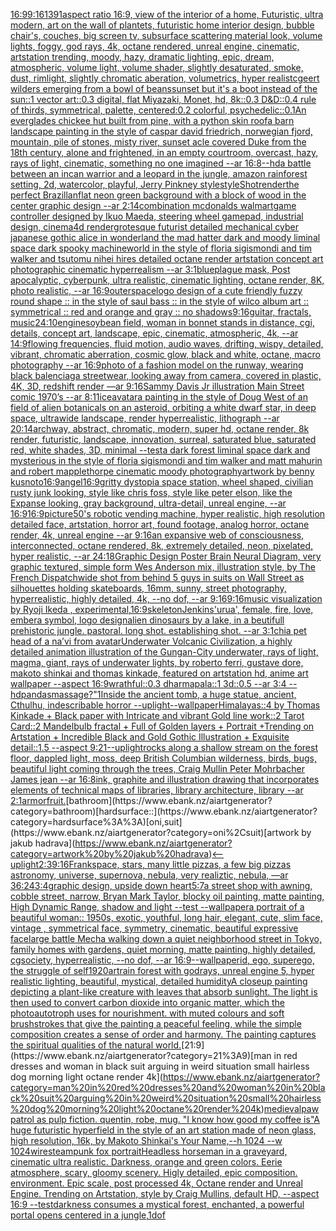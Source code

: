 [16:9](https://www.ebank.nz/aiartgenerator?category=16%3A9)[9:16](https://www.ebank.nz/aiartgenerator?category=9%3A16)[1391](https://www.ebank.nz/aiartgenerator?category=1391)[aspect ratio 16:9, view of the interior of a home, Futuristic, ultra modern, art on the wall of plantets, futuristic home interior design, bubble chair's, couches, big screen tv, subsurface scattering material look, volume lights, foggy, god rays, 4k, octane rendered, unreal engine, cinematic, artstation trending, moody, hazy, dramatic lighting, epic, dream, atmospheric, volume light, volume shader, slightly desaturated, smoke, dust, rimlight, slightly chromatic aberation, volumetrics, hyper realistc](https://www.ebank.nz/aiartgenerator?category=aspect%20ratio%2016%3A9%2C%20view%20of%20the%20interior%20of%20a%20home%2C%20Futuristic%2C%20ultra%20modern%2C%20art%20on%20the%20wall%20of%20plantets%2C%20futuristic%20home%20interior%20design%2C%20bubble%20chair%27s%2C%20couches%2C%20big%20screen%20tv%2C%20subsurface%20scattering%20material%20look%2C%20volume%20lights%2C%20foggy%2C%20god%20rays%2C%204k%2C%20octane%20rendered%2C%20unreal%20engine%2C%20cinematic%2C%20artstation%20trending%2C%20moody%2C%20hazy%2C%20dramatic%20lighting%2C%20epic%2C%20dream%2C%20atmospheric%2C%20volume%20light%2C%20volume%20shader%2C%20slightly%20desaturated%2C%20smoke%2C%20dust%2C%20rimlight%2C%20slightly%20chromatic%20aberation%2C%20volumetrics%2C%20hyper%20realistc)[geert wilders emerging from a bowl of beans](https://www.ebank.nz/aiartgenerator?category=geert%20wilders%20emerging%20from%20a%20bowl%20of%20beans)[sunset but it's a boot instead of the sun::1 vector art::0.3 digital, flat Miyazaki, Monet, hd, 8k::0.3 D&D::0.4 rule of thirds, symmetrical, palette, centered:0.2 colorful, psychedelic::0.1](https://www.ebank.nz/aiartgenerator?category=sunset%20but%20it%27s%20a%20boot%20instead%20of%20the%20sun%3A%3A1%20vector%20art%3A%3A0.3%20digital%2C%20flat%20Miyazaki%2C%20Monet%2C%20hd%2C%208k%3A%3A0.3%20D%26D%3A%3A0.4%20rule%20of%20thirds%2C%20symmetrical%2C%20palette%2C%20centered%3A0.2%20colorful%2C%20psychedelic%3A%3A0.1)[An everglades chickee hut built from pine, with a python skin roof](https://www.ebank.nz/aiartgenerator?category=An%20everglades%20chickee%20hut%20built%20from%20pine%2C%20with%20a%20python%20skin%20roof)[a barn landscape painting in the style of caspar david friedrich, norwegian fjord, mountain, pile of stones, misty river, sunset acle covered Duke from the 18th century, alone and frightened, in an empty courtroom, overcast, hazy, rays of light, cinematic, something no one imagined --ar 16:8](https://www.ebank.nz/aiartgenerator?category=a%20barn%20landscape%20painting%20in%20the%20style%20of%20caspar%20david%20friedrich%2C%20norwegian%20fjord%2C%20mountain%2C%20pile%20of%20stones%2C%20misty%20river%2C%20sunset%20acle%20covered%20Duke%20from%20the%2018th%20century%2C%20alone%20and%20frightened%2C%20in%20an%20empty%20courtroom%2C%20overcast%2C%20hazy%2C%20rays%20of%20light%2C%20cinematic%2C%20something%20no%20one%20imagined%20--ar%2016%3A8)[--hd](https://www.ebank.nz/aiartgenerator?category=--hd)[a battle between an incan warrior and a leopard in the jungle, amazon rainforest setting, 2d, watercolor, playful, Jerry Pinkney style](https://www.ebank.nz/aiartgenerator?category=a%20battle%20between%20an%20incan%20warrior%20and%20a%20leopard%20in%20the%20jungle%2C%20amazon%20rainforest%20setting%2C%202d%2C%20watercolor%2C%20playful%2C%20Jerry%20Pinkney%20style)[style](https://www.ebank.nz/aiartgenerator?category=style)[Shot](https://www.ebank.nz/aiartgenerator?category=Shot)[render](https://www.ebank.nz/aiartgenerator?category=render)[the perfect Brazillan](https://www.ebank.nz/aiartgenerator?category=the%20perfect%20Brazillan)[flat neon green background with a block of wood in the center graphic design --ar 2:1](https://www.ebank.nz/aiartgenerator?category=flat%20neon%20green%20background%20with%20a%20block%20of%20wood%20in%20the%20center%20graphic%20design%20--ar%202%3A1)[4](https://www.ebank.nz/aiartgenerator?category=4)[combination mcdonalds walmart](https://www.ebank.nz/aiartgenerator?category=combination%20mcdonalds%20walmart)[game controller designed by Ikuo Maeda, steering wheel gamepad, industrial design, cinema4d render](https://www.ebank.nz/aiartgenerator?category=game%20controller%20designed%20by%20Ikuo%20Maeda%2C%20steering%20wheel%20gamepad%2C%20industrial%20design%2C%20cinema4d%20render)[grotesque futurist detailed mechanical cyber japanese gothic alice in wonderland the mad hatter dark and moody liminal space dark spooky machineworld in the style of floria sigismondi and tim walker and tsutomu nihei hires detailed octane render artstation concept art photographic cinematic hyperrealism --ar 3:1](https://www.ebank.nz/aiartgenerator?category=grotesque%20futurist%20detailed%20mechanical%20cyber%20japanese%20gothic%20alice%20in%20wonderland%20the%20mad%20hatter%20dark%20and%20moody%20liminal%20space%20dark%20spooky%20machineworld%20in%20the%20style%20of%20floria%20sigismondi%20and%20tim%20walker%20and%20tsutomu%20nihei%20hires%20detailed%20octane%20render%20artstation%20concept%20art%20photographic%20cinematic%20hyperrealism%20--ar%203%3A1)[blue](https://www.ebank.nz/aiartgenerator?category=blue)[plague mask, Post apocalyptic, cyberpunk, ultra realistic, cinematic lighting, octane render, 8K, photo realistic, --ar 16:9](https://www.ebank.nz/aiartgenerator?category=plague%20mask%2C%20Post%20apocalyptic%2C%20cyberpunk%2C%20ultra%20realistic%2C%20cinematic%20lighting%2C%20octane%20render%2C%208K%2C%20photo%20realistic%2C%20--ar%2016%3A9)[outerspace](https://www.ebank.nz/aiartgenerator?category=outerspace)[logo design of a cute friendly fuzzy round shape :: in the style of saul bass :: in the style of wilco album art :: symmetrical :: red and orange and gray  :: no shadows](https://www.ebank.nz/aiartgenerator?category=logo%20design%20of%20a%20cute%20friendly%20fuzzy%20round%20shape%20%3A%3A%20in%20the%20style%20of%20saul%20bass%20%3A%3A%20in%20the%20style%20of%20wilco%20album%20art%20%3A%3A%20symmetrical%20%3A%3A%20red%20and%20orange%20and%20gray%20%20%3A%3A%20no%20shadows)[9:16](https://www.ebank.nz/aiartgenerator?category=9%3A16)[guitar, fractals, music](https://www.ebank.nz/aiartgenerator?category=guitar%2C%20fractals%2C%20music)[24:10](https://www.ebank.nz/aiartgenerator?category=24%3A10)[engine](https://www.ebank.nz/aiartgenerator?category=engine)[soybean field, woman in bonnet stands in distance, cgi, details, concept art, landscape, epic, cinematic, atmospheric, 4k, --ar 14:9](https://www.ebank.nz/aiartgenerator?category=soybean%20field%2C%20woman%20in%20bonnet%20stands%20in%20distance%2C%20cgi%2C%20details%2C%20concept%20art%2C%20landscape%2C%20epic%2C%20cinematic%2C%20atmospheric%2C%204k%2C%20--ar%2014%3A9)[flowing frequencies, fluid motion, audio waves, drifting, wispy, detailed, vibrant, chromatic aberration, cosmic glow, black and white, octane, macro photography --ar 16:9](https://www.ebank.nz/aiartgenerator?category=flowing%20frequencies%2C%20fluid%20motion%2C%20audio%20waves%2C%20drifting%2C%20wispy%2C%20detailed%2C%20vibrant%2C%20chromatic%20aberration%2C%20cosmic%20glow%2C%20black%20and%20white%2C%20octane%2C%20macro%20photography%20--ar%2016%3A9)[photo of a fashion model on the runway, wearing black balenciaga streetwear, looking away from camera, covered in plastic, 4K, 3D, redshift render —ar 9:16](https://www.ebank.nz/aiartgenerator?category=photo%20of%20a%20fashion%20model%20on%20the%20runway%2C%20wearing%20black%20balenciaga%20streetwear%2C%20looking%20away%20from%20camera%2C%20covered%20in%20plastic%2C%204K%2C%203D%2C%20redshift%20render%20%E2%80%94ar%209%3A16)[Sammy Davis Jr illustration Main Street comic 1970’s --ar 8:11](https://www.ebank.nz/aiartgenerator?category=Sammy%20Davis%20Jr%20illustration%20Main%20Street%20comic%201970%E2%80%99s%20--ar%208%3A11)[ice](https://www.ebank.nz/aiartgenerator?category=ice)[avatar](https://www.ebank.nz/aiartgenerator?category=avatar)[a painting in the style of Doug West of an field of alien botanicals on an asteroid, orbiting a white dwarf star, in deep space, ultrawide landscape, render hyperrealistic, lithograph --ar 20:14](https://www.ebank.nz/aiartgenerator?category=a%20painting%20in%20the%20style%20of%20Doug%20West%20of%20an%20field%20of%20alien%20botanicals%20on%20an%20asteroid%2C%20orbiting%20a%20white%20dwarf%20star%2C%20in%20deep%20space%2C%20ultrawide%20landscape%2C%20render%20hyperrealistic%2C%20lithograph%20--ar%2020%3A14)[archway, abstract, chromatic, modern, super hd, octane render, 8k render, futuristic, landscape, innovation, surreal, saturated blue, saturated red, white shades, 3D, minimal --test](https://www.ebank.nz/aiartgenerator?category=archway%2C%20abstract%2C%20chromatic%2C%20modern%2C%20super%20hd%2C%20octane%20render%2C%208k%20render%2C%20futuristic%2C%20landscape%2C%20innovation%2C%20surreal%2C%20saturated%20blue%2C%20saturated%20red%2C%20white%20shades%2C%203D%2C%20minimal%20--test)[a dark forest liminal space dark and mysterious in the style of floria sigismondi and tim walker and matt mahurin and robert mapplethorpe cinematic moody photography](https://www.ebank.nz/aiartgenerator?category=a%20dark%20forest%20liminal%20space%20dark%20and%20mysterious%20in%20the%20style%20of%20floria%20sigismondi%20and%20tim%20walker%20and%20matt%20mahurin%20and%20robert%20mapplethorpe%20cinematic%20moody%20photography)[artwork by benny kusnoto](https://www.ebank.nz/aiartgenerator?category=artwork%20by%20benny%20kusnoto)[16:9](https://www.ebank.nz/aiartgenerator?category=16%3A9)[angel](https://www.ebank.nz/aiartgenerator?category=angel)[16:9](https://www.ebank.nz/aiartgenerator?category=16%3A9)[gritty dystopia space station, wheel shaped, civilian rusty junk looking, style like chris foss, style like peter elson, like the Expanse looking, gray background, ultra-detail, unreal engine, --ar 16:9](https://www.ebank.nz/aiartgenerator?category=gritty%20dystopia%20space%20station%2C%20wheel%20shaped%2C%20civilian%20rusty%20junk%20looking%2C%20style%20like%20chris%20foss%2C%20style%20like%20peter%20elson%2C%20like%20the%20Expanse%20looking%2C%20gray%20background%2C%20ultra-detail%2C%20unreal%20engine%2C%20--ar%2016%3A9)[16:9](https://www.ebank.nz/aiartgenerator?category=16%3A9)[picture](https://www.ebank.nz/aiartgenerator?category=picture)[50's robotic vending machine, hyper realistic, high resolution detailed face, artstation, horror art, found footage, analog horror, octane render, 4k, unreal engine --ar 9:16](https://www.ebank.nz/aiartgenerator?category=50%27s%20robotic%20vending%20machine%2C%20hyper%20realistic%2C%20high%20resolution%20detailed%20face%2C%20artstation%2C%20horror%20art%2C%20found%20footage%2C%20analog%20horror%2C%20octane%20render%2C%204k%2C%20unreal%20engine%20--ar%209%3A16)[an expansive web of consciousness,  interconnected,  octane rendered, 8k, extremely detailed,  neon, pixelated, hyper realistic, --ar 24:18](https://www.ebank.nz/aiartgenerator?category=an%20expansive%20web%20of%20consciousness%2C%20%20interconnected%2C%20%20octane%20rendered%2C%208k%2C%20extremely%20detailed%2C%20%20neon%2C%20pixelated%2C%20hyper%20realistic%2C%20--ar%2024%3A18)[Graphic Design Poster Brain Neural Diagram, very graphic textured, simple form Wes Anderson mix, illustration style, by The French Dispatch](https://www.ebank.nz/aiartgenerator?category=Graphic%20Design%20Poster%20Brain%20Neural%20Diagram%2C%20very%20graphic%20textured%2C%20simple%20form%20Wes%20Anderson%20mix%2C%20illustration%20style%2C%20by%20The%20French%20Dispatch)[wide shot from behind 5 guys in suits on Wall Street as silhouettes holding skateboards,  16mm, sunny, street photography, hyperrealistic, highly detailed, 4k, --no dof, --ar 9:16](https://www.ebank.nz/aiartgenerator?category=wide%20shot%20from%20behind%205%20guys%20in%20suits%20on%20Wall%20Street%20as%20silhouettes%20holding%20skateboards%2C%20%2016mm%2C%20sunny%2C%20street%20photography%2C%20hyperrealistic%2C%20highly%20detailed%2C%204k%2C%20--no%20dof%2C%20--ar%209%3A16)[9:16](https://www.ebank.nz/aiartgenerator?category=9%3A16)[music visualization by Ryoji Ikeda , experimental,](https://www.ebank.nz/aiartgenerator?category=music%20visualization%20by%20Ryoji%20Ikeda%20%2C%20experimental%2C)[16:9](https://www.ebank.nz/aiartgenerator?category=16%3A9)[skeleton](https://www.ebank.nz/aiartgenerator?category=skeleton)[Jenkins](https://www.ebank.nz/aiartgenerator?category=Jenkins)['urua', female, fire, love, embera symbol, logo design](https://www.ebank.nz/aiartgenerator?category=%27urua%27%2C%20female%2C%20fire%2C%20love%2C%20embera%20symbol%2C%20logo%20design)[alien dinosaurs by a lake, in a beutifull prehistoric jungle. pastoral. long shot. establishing shot. --ar 3:1](https://www.ebank.nz/aiartgenerator?category=alien%20dinosaurs%20by%20a%20lake%2C%20in%20a%20beutifull%20prehistoric%20jungle.%20pastoral.%20long%20shot.%20establishing%20shot.%20--ar%203%3A1)[chia pet head of a na’vi from avatar](https://www.ebank.nz/aiartgenerator?category=chia%20pet%20head%20of%20a%20na%E2%80%99vi%20from%20avatar)[Underwater Volcanic Civilization, a highly detailed animation illustration of the Gungan-City underwater, rays of light, magma, giant, rays of underwater lights, by roberto ferri, gustave dore, makoto shinkai and thomas kinkade, featured on artstation hd, anime art wallpaper --aspect 16:9](https://www.ebank.nz/aiartgenerator?category=Underwater%20Volcanic%20Civilization%2C%20a%20highly%20detailed%20animation%20illustration%20of%20the%20Gungan-City%20underwater%2C%20rays%20of%20light%2C%20magma%2C%20giant%2C%20rays%20of%20underwater%20lights%2C%20by%20roberto%20ferri%2C%20gustave%20dore%2C%20makoto%20shinkai%20and%20thomas%20kinkade%2C%20featured%20on%20artstation%20hd%2C%20anime%20art%20wallpaper%20--aspect%2016%3A9)[wrathful::0.3 dharmapala::1 3d::0.5 --ar 3:4 --hd](https://www.ebank.nz/aiartgenerator?category=wrathful%3A%3A0.3%20dharmapala%3A%3A1%203d%3A%3A0.5%20--ar%203%3A4%20--hd)[pandas](https://www.ebank.nz/aiartgenerator?category=pandas)[massage?"](https://www.ebank.nz/aiartgenerator?category=massage%3F%22)[1](https://www.ebank.nz/aiartgenerator?category=1)[Inside the ancient tomb, a huge statue, ancient, Cthulhu, indescribable horror --uplight](https://www.ebank.nz/aiartgenerator?category=Inside%20the%20ancient%20tomb%2C%20a%20huge%20statue%2C%20ancient%2C%20Cthulhu%2C%20indescribable%20horror%20--uplight)[--wallpaper](https://www.ebank.nz/aiartgenerator?category=--wallpaper)[Himalayas::4 by Thomas Kinkade + Black paper with Intricate and vibrant Gold line work::2 Tarot Card::2 Mandelbulb fractal + Full of Golden layers + Portrait +Trending on Artstation + Incredible Black and Gold Gothic Illustration + Exquisite detail::1.5  --aspect 9:21](https://www.ebank.nz/aiartgenerator?category=Himalayas%3A%3A4%20by%20Thomas%20Kinkade%20%2B%20Black%20paper%20with%20Intricate%20and%20vibrant%20Gold%20line%20work%3A%3A2%20Tarot%20Card%3A%3A2%20Mandelbulb%20fractal%20%2B%20Full%20of%20Golden%20layers%20%2B%20Portrait%20%2BTrending%20on%20Artstation%20%2B%20Incredible%20Black%20and%20Gold%20Gothic%20Illustration%20%2B%20Exquisite%20detail%3A%3A1.5%20%20--aspect%209%3A21)[--uplight](https://www.ebank.nz/aiartgenerator?category=--uplight)[rocks along a shallow stream on the forest floor, dappled light, moss, deep British Columbian wilderness, birds, bugs, beautiful light coming through the trees, Craig Mullin Peter Mohrbacher James jean --ar 16:8](https://www.ebank.nz/aiartgenerator?category=rocks%20along%20a%20shallow%20stream%20on%20the%20forest%20floor%2C%20dappled%20light%2C%20moss%2C%20deep%20British%20Columbian%20wilderness%2C%20birds%2C%20bugs%2C%20beautiful%20light%20coming%20through%20the%20trees%2C%20Craig%20Mullin%20Peter%20Mohrbacher%20James%20jean%20--ar%2016%3A8)[ink, graphite and illustration drawing that incorporates elements of technical maps of libraries, library architecture, library --ar 2:1](https://www.ebank.nz/aiartgenerator?category=ink%2C%20graphite%20and%20illustration%20drawing%20that%20incorporates%20elements%20of%20technical%20maps%20of%20libraries%2C%20library%20architecture%2C%20library%20--ar%202%3A1)[armor](https://www.ebank.nz/aiartgenerator?category=armor)[fruit.](https://www.ebank.nz/aiartgenerator?category=fruit.)[bathroom](https://www.ebank.nz/aiartgenerator?category=bathroom)[hardsurface::](https://www.ebank.nz/aiartgenerator?category=hardsurface%3A%3A)[oni,suit](https://www.ebank.nz/aiartgenerator?category=oni%2Csuit)[artwork by jakub hadrava](https://www.ebank.nz/aiartgenerator?category=artwork%20by%20jakub%20hadrava)[<--uplight](https://www.ebank.nz/aiartgenerator?category=%3C--uplight)[2:3](https://www.ebank.nz/aiartgenerator?category=2%3A3)[9:16](https://www.ebank.nz/aiartgenerator?category=9%3A16)[Frank](https://www.ebank.nz/aiartgenerator?category=Frank)[space, stars, many little pizzas,  a few big pizzas astronomy, universe, supernova, nebula, very realiztic, nebula, —ar 36:24](https://www.ebank.nz/aiartgenerator?category=space%2C%20stars%2C%20many%20little%20pizzas%2C%20%20a%20few%20big%20pizzas%20astronomy%2C%20universe%2C%20supernova%2C%20nebula%2C%20very%20realiztic%2C%20nebula%2C%20%E2%80%94ar%2036%3A24)[3:4](https://www.ebank.nz/aiartgenerator?category=3%3A4)[graphic design, upside down heart](https://www.ebank.nz/aiartgenerator?category=graphic%20design%2C%20upside%20down%20heart)[5:7](https://www.ebank.nz/aiartgenerator?category=5%3A7)[a street shop with awning, cobble street, narrow, Bryan Mark Taylor, blocky oil painting, matte painting, High Dynamic Range, shadow and light --test --wallpaper](https://www.ebank.nz/aiartgenerator?category=a%20street%20shop%20with%20awning%2C%20cobble%20street%2C%20narrow%2C%20Bryan%20Mark%20Taylor%2C%20blocky%20oil%20painting%2C%20matte%20painting%2C%20High%20Dynamic%20Range%2C%20shadow%20and%20light%20--test%20--wallpaper)[a portrait of a beautiful woman:: 1950s, exotic, youthful, long hair, elegant, cute, slim face, vintage , symmetrical face, symmetry, cinematic, beautiful expressive face](https://www.ebank.nz/aiartgenerator?category=a%20portrait%20of%20a%20beautiful%20woman%3A%3A%201950s%2C%20exotic%2C%20youthful%2C%20long%20hair%2C%20elegant%2C%20cute%2C%20slim%20face%2C%20vintage%20%2C%20symmetrical%20face%2C%20symmetry%2C%20cinematic%2C%20beautiful%20expressive%20face)[large battle Mecha walking down a quiet neighborhood street in Tokyo, family homes with gardens, quiet morning, matte painting, highly detailed, cgsociety, hyperrealistic, --no dof, --ar 16:9](https://www.ebank.nz/aiartgenerator?category=large%20battle%20Mecha%20walking%20down%20a%20quiet%20neighborhood%20street%20in%20Tokyo%2C%20family%20homes%20with%20gardens%2C%20quiet%20morning%2C%20matte%20painting%2C%20highly%20detailed%2C%20cgsociety%2C%20hyperrealistic%2C%20--no%20dof%2C%20--ar%2016%3A9)[--wallpaper](https://www.ebank.nz/aiartgenerator?category=--wallpaper)[id, ego, superego, the struggle of self](https://www.ebank.nz/aiartgenerator?category=id%2C%20ego%2C%20superego%2C%20the%20struggle%20of%20self)[1920](https://www.ebank.nz/aiartgenerator?category=1920)[art](https://www.ebank.nz/aiartgenerator?category=art)[rain forest with godrays, unreal engine 5, hyper realistic lighting, beautiful, mystical, detailed humidity](https://www.ebank.nz/aiartgenerator?category=rain%20forest%20with%20godrays%2C%20unreal%20engine%205%2C%20hyper%20realistic%20lighting%2C%20beautiful%2C%20mystical%2C%20detailed%20humidity)[A closeup painting depicting a plant-like creature with leaves that absorb sunlight. The light is then used to convert carbon dioxide into organic matter, which the photoautotroph uses for nourishment. with muted colours and soft brushstrokes that give the painting a peaceful feeling, while the simple composition creates a sense of order and harmony. The painting captures the spiritual qualities of the natural world.](https://www.ebank.nz/aiartgenerator?category=A%20closeup%20painting%20depicting%20a%20plant-like%20creature%20with%20leaves%20that%20absorb%20sunlight.%20The%20light%20is%20then%20used%20to%20convert%20carbon%20dioxide%20into%20organic%20matter%2C%20which%20the%20photoautotroph%20uses%20for%20nourishment.%20with%20muted%20colours%20and%20soft%20brushstrokes%20that%20give%20the%20painting%20a%20peaceful%20feeling%2C%20while%20the%20simple%20composition%20creates%20a%20sense%20of%20order%20and%20harmony.%20The%20painting%20captures%20the%20spiritual%20qualities%20of%20the%20natural%20world.)[21:9](https://www.ebank.nz/aiartgenerator?category=21%3A9)[man in red dresses and woman in black suit arguing in weird situation small hairless dog morning light octane render 4k](https://www.ebank.nz/aiartgenerator?category=man%20in%20red%20dresses%20and%20woman%20in%20black%20suit%20arguing%20in%20weird%20situation%20small%20hairless%20dog%20morning%20light%20octane%20render%204k)[medieval](https://www.ebank.nz/aiartgenerator?category=medieval)[paw patrol as pulp fiction. quentin, robe, mug. "I know how good my coffee is"](https://www.ebank.nz/aiartgenerator?category=paw%20patrol%20as%20pulp%20fiction.%20quentin%2C%20robe%2C%20mug.%20%22I%20know%20how%20good%20my%20coffee%20is%22)[A huge futuristic hyperfield in the style of an art station made of neon glass, high resolution, 16k,  by Makoto Shinkai's Your Name,--h 1024 --w 1024](https://www.ebank.nz/aiartgenerator?category=A%20huge%20futuristic%20hyperfield%20in%20the%20style%20of%20an%20art%20station%20made%20of%20neon%20glass%2C%20high%20resolution%2C%2016k%2C%20%20by%20Makoto%20Shinkai%27s%20Your%20Name%2C--h%201024%20--w%201024)[wire](https://www.ebank.nz/aiartgenerator?category=wire)[steampunk fox portrait](https://www.ebank.nz/aiartgenerator?category=steampunk%20fox%20portrait)[Headless horseman in a graveyard, cinematic ultra realistic. Darkness, orange and green colors. Eerie atmosphere, scary, gloomy scenery. Higly detailed, epic composition. environment. Epic scale, post processed 4k, Octane render and Unreal Engine. Trending on Artstation, style by Craig Mullins, default HD, --aspect 16:9 --test](https://www.ebank.nz/aiartgenerator?category=Headless%20horseman%20in%20a%20graveyard%2C%20cinematic%20ultra%20realistic.%20Darkness%2C%20orange%20and%20green%20colors.%20Eerie%20atmosphere%2C%20scary%2C%20gloomy%20scenery.%20Higly%20detailed%2C%20epic%20composition.%20environment.%20Epic%20scale%2C%20post%20processed%204k%2C%20Octane%20render%20and%20Unreal%20Engine.%20Trending%20on%20Artstation%2C%20style%20by%20Craig%20Mullins%2C%20default%20HD%2C%20--aspect%2016%3A9%20--test)[darkness consumes a mystical forest, enchanted, a powerful portal opens centered in a jungle,](https://www.ebank.nz/aiartgenerator?category=darkness%20consumes%20a%20mystical%20forest%2C%20enchanted%2C%20a%20powerful%20portal%20opens%20centered%20in%20a%20jungle%2C)[1](https://www.ebank.nz/aiartgenerator?category=1)[dof](https://www.ebank.nz/aiartgenerator?category=dof)